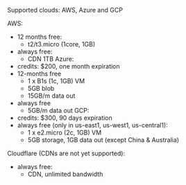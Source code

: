 Supported clouds: AWS, Azure and GCP

AWS:
- 12 months free:
  - t2/t3.micro (1core, 1GB)
- always free:
   - CDN 1TB
Azure:
- credits: $200, one month expiration
- 12-months free
  - 1 x B1s (1c, 1GB) VM
  - 5GB blob
  - 15GB/m data out
- always free
  - 5GB/m data out
GCP:
- credits: $300, 90 days expiration
- always free (only in us-east1, us-west1, us-central1):
  - 1 x e2.micro (2c, 1GB) VM
  - 5GB storage, 1GB data out (except China & Australia)

Cloudflare (CDNs are not yet supported):
- always free:
  - CDN, unlimited bandwidth
